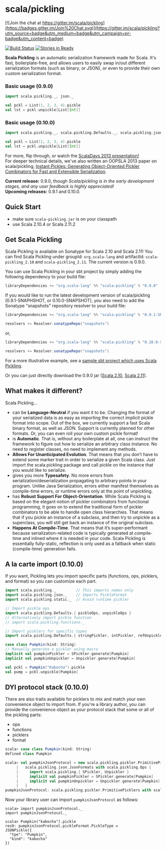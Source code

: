 scala/pickling
==============

[![Join the chat at https://gitter.im/scala/pickling](https://badges.gitter.im/Join%20Chat.svg)](https://gitter.im/scala/pickling?utm_source=badge&utm_medium=badge&utm_campaign=pr-badge&utm_content=badge)

[![Build Status](https://travis-ci.org/scala/pickling.svg?branch=0.10.x)](https://travis-ci.org/scala/pickling/)
[![Stories in Ready](https://badge.waffle.io/scala/pickling.png?label=ready&title=Ready)](http://waffle.io/scala/pickling)


**Scala Pickling** is an automatic serialization framework made for Scala. It's fast, boilerplate-free, and allows users to easily swap in/out different serialization formats (such as binary, or JSON), or even to provide their own custom serialization format.

### Basic usage (0.9.0)

```scala
import scala.pickling._, json._

val pckl = List(1, 2, 3, 4).pickle
val lst = pckl.unpickle[List[Int]]
```

### Basic usage (0.10.0)

```scala
import scala.pickling._, scala.pickling.Defaults._, scala.pickling.json._

val pckl = List(1, 2, 3, 4).pickle
val lst = pckl.unpickle[List[Int]]
```

For more, flip through, or watch the [ScalaDays 2013 presentation!](http://www.parleys.com/play/51c3799fe4b0d38b54f4625a/chapter0/about)
<br> For deeper technical details, we've also written an OOPSLA 2013 paper on scala/pickling, [Instant Pickles: Generating Object-Oriented Pickler Combinators for Fast and Extensible Serialization](http://infoscience.epfl.ch/record/187787/files/oopsla-pickling_1.pdf).

**Current release:** 0.9.0, though *Scala/pickling is in the early development stages, and any user feedback is highly appreciated!*
<br>**Upcoming releases:** 0.9.1 and 0.10.0.

## Quick Start

- make sure `scala-pickling.jar` is on your classpath
- use Scala 2.10.4 or Scala 2.11.2

## Get Scala Pickling

Scala Pickling is available on Sonatype for Scala 2.10 and Scala 2.11! You can find Scala Pickling under groupId: `org.scala-lang` and artifactId: `scala-pickling_2.10` and `scala-pickling_2.11`. The current version is 0.9.0.

You can use Scala Pickling in your sbt project by simply adding the following dependency to your build file:

```scala
libraryDependencies += "org.scala-lang" %% "scala-pickling" % "0.9.0"
```

If you would like to run the latest development version of scala/pickling (0.9.1-SNAPHSHOT, or 0.10.0-SNAPSHOT), you also need to add the Sonatype "snapshots" repository resolver to your build file:

```scala
libraryDependencies += "org.scala-lang" %% "scala-pickling" % "0.9.1-SNAPSHOT"

resolvers += Resolver.sonatypeRepo("snapshots")
```

or,

```scala
libraryDependencies += "org.scala-lang" %% "scala-pickling" % "0.10.0-SNAPSHOT"

resolvers += Resolver.sonatypeRepo("snapshots")
```

For a more illustrative example, see a [sample sbt project which uses Scala Pickling](https://github.com/xeno-by/sbt-example-pickling).

Or you can just directly download the 0.9.0 jar ([Scala 2.10](https://oss.sonatype.org/service/local/artifact/maven/redirect?r=releases&g=org.scala-lang&a=scala-pickling_2.10&v=0.9.0&e=jar), [Scala 2.11](https://oss.sonatype.org/service/local/artifact/maven/redirect?r=releases&g=org.scala-lang&a=scala-pickling_2.11&v=0.9.0&e=jar)).

## What makes it different?

Scala Pickling...

- can be **Language-Neutral** if you want it to be. Changing the format of your serialized data is as easy as importing the correct implicit pickle format into scope. Out of the box, we currently support a fast Scala binary format, as well as JSON. Support is currently planned for other formats. Or, you can even roll your own custom pickle format!
- is **Automatic**. That is, without any boilerplate at all, one can instruct the framework to figure out how to serialize an arbitrary class instance. No need to register classes, no need to implement any methods.
- **Allows For Unanticipated Evolution**. That means that you don’t have to extend some marker trait in order to serialize a given Scala class. Just import the scala.pickling package and call pickle on the instance that you would like to serialize.
- gives you more **Typesafety**. No more errors from serialization/deserialization propagating to arbitrary points in your program. Unlike Java Serialization, errors either manifest themselves as compile-time errors, or runtime errors only at the point of unpickling.
- has **Robust Support For Object-Orientation**. While Scala Pickling is based on the elegant notion of pickler combinators from functional programming, it goes on to extend the traditional form of pickler combinators to be able to handle open class hierarchies. That means that if you pickle an instance of a subclass, and then try to unpickle as a superclass, you will still get back an instance of the original subclass.
- **Happens At Compile-Time**. That means that it’s super-performant because serialization-related code is typically generated at compile-time and inlined where it is needed in your code. Scala Pickling is essentially fully-static, reflection is only used as a fallback when static (compile-time) generation fails.

## A la carte import (0.10.0)

If you want, Pickling lets you import specific parts (functions, ops, picklers, and format) so you can customize each part.

```scala
import scala.pickling._         // This imports names only
import scala.pickling.json._    // Imports PickleFormat
import scala.pickling.static._  // Avoid runtime pickler

// Import pickle ops
import scala.pickling.Defaults.{ pickleOps, unpickleOps } 
// Alternatively import pickle function
// import scala.pickling.functions._

// Import picklers for specific types
import scala.pickling.Defaults.{ stringPickler, intPickler, refUnpickler, nullPickler }

case class Pumpkin(kind: String)
// Manually generate a pickler using macro
implicit val pumpkinPickler = SPickler.generate[Pumpkin]
implicit val pumpkinUnpickler = Unpickler.generate[Pumpkin]

val pckl = Pumpkin("Kabocha").pickle
val pump = pckl.unpickle[Pumpkin]
```

## DYI protocol stack (0.10.0)

There are also traits available for picklers to mix and match your own convenience object to import from.
If you're a library author, you can provide the convenience object as your protocol stack that some or all of the pickling parts:

- ops
- functions
- picklers
- format

```scala
scala> case class Pumpkin(kind: String)
defined class Pumpkin

scala> val pumpkinJsonProtocol = new scala.pickling.pickler.PrimitivePicklers with
     |   scala.pickling.json.JsonFormats with scala.pickling.Ops {
     |     import scala.pickling.{ SPickler, Unpickler }
     |     implicit val pumpkinPickler = SPickler.generate[Pumpkin]
     |     implicit val pumpkinUnpickler = Unpickler.generate[Pumpkin]
     |   }
pumpkinJsonProtocol: scala.pickling.pickler.PrimitivePicklers with scala.pickling.json.JsonFormats with scala.pickling.Ops{implicit val pumpkinPickler: scala.pickling.SPickler[Pumpkin] with scala.pickling.Generated; implicit val pumpkinUnpickler: scala.pickling.Unpickler[Pumpkin] with scala.pickling.Generated} = $anon$1@500cd8e3
```

Now your library user can import `pumpkinJsonProtocol` as follows:

```
scala> import pumpkinJsonProtocol._
import pumpkinJsonProtocol._

scala> Pumpkin("kabocha").pickle
res0: pumpkinJsonProtocol.pickleFormat.PickleType =
JSONPickle({
  "tpe": "Pumpkin",
  "kind": "kabocha"
})
```

<!-- This project aims to turn [a custom build of macro paradise](https://github.com/heathermiller/scala-pickling/tree/topic/scala-pickling) that we used in
[Object-Oriented Pickler Combinators and an Extensible Generation Framework](http://lampwww.epfl.ch/~hmiller/files/pickling.pdf)
into a standalone library that targets 2.10.x
(The library requires 2.10.3+).

Since we are making extensive use of quasiquotes, which cannot be added to 2.10.x due to binary and source compatibility
restrictions, building (but not using!) scala-pickling requires [a custom build of scalac](http://docs.scala-lang.org/overviews/macros/paradise.html#macro_paradise_for_210x).
Please note that scala-pickling can be used without any problems with vanilla scalac 2.10.3 -
custom scalac is only necessary to _build_ this library, not to compile against it or to link to it at runtime.

Known limitations:
  1. No support for `@pickleable`, since we cannot have macro annotations in 2.10.x.
  2. In the public API (and everywhere else), vanilla type tags are replaced with `scala.pickling.FastTypeTag/scala.pickling.fastTypeTag`.
  3. Picklers are generated directly at call sites, since we cannot have introduceTopLevel in 2.10.x.
  4. No runtime compilation, since it's not obvious how to package it without inducing a dependency on `scala-compiler.jar`.
 -->
